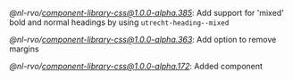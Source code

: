 *@nl-rvo/component-library-css@1.0.0-alpha.385*:
Add support for 'mixed' bold and normal headings by using `utrecht-heading--mixed`

*@nl-rvo/component-library-css@1.0.0-alpha.363*:
Add option to remove margins

*@nl-rvo/component-library-css@1.0.0-alpha.172*:
Added component
